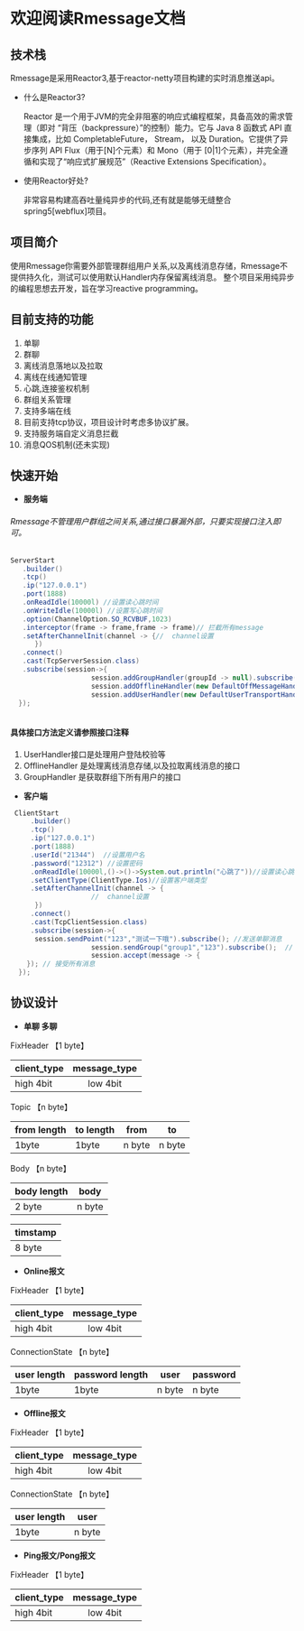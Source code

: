 # 欢迎阅读Rmessage文档

##  技术栈
Rmessage是采用Reactor3,基于reactor-netty项目构建的实时消息推送api。
 - 什么是Reactor3?
 
   Reactor 是一个用于JVM的完全非阻塞的响应式编程框架，具备高效的需求管理（即对 “背压（backpressure）”的控制）能力。它与 Java 8 函数式 API 直接集成，比如 CompletableFuture， Stream， 以及 Duration。它提供了异步序列 API Flux（用于[N]个元素）和 Mono（用于 [0|1]个元素），并完全遵循和实现了“响应式扩展规范”（Reactive Extensions Specification）。
 - 使用Reactor好处?
 
   非常容易构建高吞吐量纯异步的代码,还有就是能够无缝整合spring5[webflux]项目。

##  项目简介
使用Rmessage你需要外部管理群组用户关系,以及离线消息存储，Rmessage不提供持久化，测试可以使用默认Handler内存保留离线消息。
整个项目采用纯异步的编程思想去开发，旨在学习reactive programming。



##  目前支持的功能
1. 单聊
2. 群聊
3. 离线消息落地以及拉取
4. 离线在线通知管理
5. 心跳,连接鉴权机制
6. 群组关系管理
7. 支持多端在线
8. 目前支持tcp协议，项目设计时考虑多协议扩展。
9. 支持服务端自定义消息拦截
9. 消息QOS机制(还未实现)




##  快速开始
- **服务端**
###### Rmessage不管理用户群组之间关系,通过接口暴漏外部，只要实现接口注入即可。

```java
ServerStart
   .builder()
   .tcp()
   .ip("127.0.0.1")
   .port(1888)
   .onReadIdle(10000l) //设置读心跳时间
   .onWriteIdle(10000l) //设置写心跳时间
   .option(ChannelOption.SO_RCVBUF,1023)
   .interceptor(frame -> frame,frame -> frame)// 拦截所有message
   .setAfterChannelInit(channel -> {//  channel设置
      })
   .connect()
   .cast(TcpServerSession.class)
   .subscribe(session->{
                    session.addGroupHandler(groupId -> null).subscribe();
                    session.addOfflineHandler(new DefaultOffMessageHandler()).subscribe();
                    session.addUserHandler(new DefaultUserTransportHandler());
  });



```
 #### 具体接口方法定义请参照接口注释

 1. UserHandler接口是处理用户登陆校验等
 2. OfflineHandler 是处理离线消息存储,以及拉取离线消息的接口
 3. GroupHandler 是获取群组下所有用户的接口
 

- **客户端**

```java
 ClientStart
     .builder()
     .tcp()
     .ip("127.0.0.1")
     .port(1888)
     .userId("21344")  //设置用户名
     .password("12312") //设置密码
     .onReadIdle(10000l,()->()->System.out.println("心跳了"))//设置读心跳,以及设置回调runner
     .setClientType(ClientType.Ios)//设置客户端类型
     .setAfterChannelInit(channel -> {
                    //  channel设置
      })
     .connect()
     .cast(TcpClientSession.class)
     .subscribe(session->{
      session.sendPoint("123","测试一下哦").subscribe(); //发送单聊消息
                    session.sendGroup("group1","123").subscribe();  // 发送群聊消息
                    session.accept(message -> {
    }); // 接受所有消息
  });
```
## 协议设计
- **单聊  多聊**
 
FixHeader  【1 byte】

| client_type |  message_type |
| --------   | :----:  |
|  high 4bit       |  low 4bit      |

 Topic     【n byte】

|  from length  |  to length  |  from   |   to |
| ------------ | ------------ | ------------ | ------------ |
|   1byte  |  1byte |  n byte  |    n byte |

 Body    【n byte】

| body length    | body |
| ------------- | ------------- |
| 2 byte  | n byte  |

| timstamp |
| ------------- |
| 8 byte    |


- **Online报文**

FixHeader  【1 byte】
   
   | client_type |  message_type |
   | --------   | :----:  |
   |  high 4bit       |  low 4bit      |

ConnectionState  【n byte】

|  user length  |  password length  |  user   |   password |
| ------------ | ------------ | ------------ | ------------ |
|   1byte  |  1byte |  n byte  |    n byte |


- **Offline报文**

FixHeader  【1 byte】
   
   | client_type |  message_type |
   | --------   | :----:  |
   |  high 4bit       |  low 4bit      |

ConnectionState  【n byte】

|  user length   |  user   |
| ------------ | ------------ | 
|   1byte   |  n byte  | 


- **Ping报文/Pong报文**

FixHeader  【1 byte】

| client_type |  message_type |
| --------   | :----:  |
|  high 4bit       |  low 4bit      |

